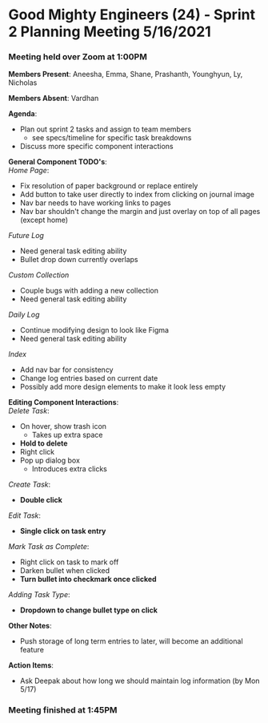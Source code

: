 # Good Mighty Engineers (24) - Sprint 2 Planning Meeting 5/16/2021

### Meeting held over Zoom at 1:00PM

**Members Present**: Aneesha, Emma, Shane, Prashanth, Younghyun, Ly, Nicholas

**Members Absent**: Vardhan

**Agenda**:
- Plan out sprint 2 tasks and assign to team members
    - see specs/timeline for specific task breakdowns
- Discuss more specific component interactions

**General Component TODO's**:  
*Home Page*:
- Fix resolution of paper background or replace entirely
- Add button to take user directly to index from clicking on journal image
- Nav bar needs to have working links to pages
- Nav bar shouldn't change the margin and just overlay on top of all pages (except home)

*Future Log*
- Need general task editing ability
- Bullet drop down currently overlaps

*Custom Collection*
- Couple bugs with adding a new collection
- Need general task editing ability

*Daily Log*
- Continue modifying design to look like Figma
- Need general task editing ability

*Index*
- Add nav bar for consistency
- Change log entries based on current date
- Possibly add more design elements to make it look less empty

**Editing Component Interactions**:  
*Delete Task*:
- On hover, show trash icon
    - Takes up extra space
- **Hold to delete**
- Right click
- Pop up dialog box 
    - Introduces extra clicks

*Create Task*:
- **Double click**

*Edit Task*:
- **Single click on task entry**

*Mark Task as Complete*:
- Right click on task to mark off
- Darken bullet when clicked
- **Turn bullet into checkmark once clicked**

*Adding Task Type*:
- **Dropdown to change bullet type on click**

**Other Notes**:
- Push storage of long term entries to later, will become an additional feature

**Action Items**:
- Ask Deepak about how long we should maintain log information (by Mon 5/17)

### Meeting finished at 1:45PM